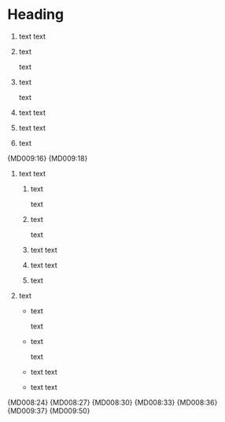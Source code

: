 # Heading

1. text
   text
1. text

   text
1. text
   
   text
1. text
   text

1. text
   text
   
1. text
   
{MD009:16}
{MD009:18}

1. text
   text
   1. text

      text
   1. text
      
      text
   1. text
      text

   1. text
      text
      
   1. text
      
1. text
   - text

     text
   - text
     
     text
   - text
     text

   - text
     text
     
{MD008:24}
{MD008:27}
{MD008:30}
{MD008:33}
{MD008:36}
{MD009:37}
{MD009:50}
